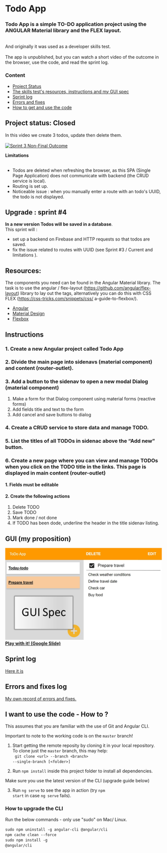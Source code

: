 # Todo App

### Todo App is a simple TO-DO application project using the ANGULAR Material library and the FLEX layout.
<br>
And originally it was used as a developer skills test.<br><br>
The app is unpublished, but you can watch a short video of the outcome in the browser, use the code, and read the sprint log.

### Content
- [Project Status](https://github.com/sroccoli1/todoapp#project-status-closed)
- [The skills test's resources, instructions and my GUI spec](https://github.com/sroccoli1/todoapp#resources)
- [Sprint log](https://github.com/sroccoli1/todoapp#sprint-log)
- [Errors and fixes](https://github.com/sroccoli1/todoapp#errors-and-fixes-log)
- [How to get and use the code](https://github.com/sroccoli1/todoapp#i-want-to-use-the-code---how-to-)

## Project status: Closed

In this video we create 3 todos, update then delete them. 
<br><br>
[![Sprint 3 Non-Final Outcome](https://media.giphy.com/media/z3Xvy4aQmhAIIF8QkG/source.gif)](https://youtu.be/CaAz6YqrHkk)<br>

**Limitations**<br><br>
- Todos are deleted when refreshing the browser, as this SPA (Single Page Application) does not communicate with backend (the CRUD service is local).
- Routing is set up.
- Noticeable issue : when you manually enter a route with an todo's UUID, the todo is not displayed. 

## Upgrade : sprint #4

**In a new version Todos will be saved in a database**. 
<br>This sprint will : 
- set up a backend on Firebase and HTTP requests so that todos are saved.
- fix the issue related to routes with UUID (see Sprint #3 / Current and limitations ).  

## Resources:
The components you need can be found in the Angular Material library. 
The task is to use the angular / flex-layout (https://github.com/angular/flex-layout) library to lay out the tags, 
alternatively you can do this with CSS FLEX (https://css-tricks.com/snippets/css/ a-guide-to-flexbox/).
- [Angular](https://angular.io/start) 
- [Material Design](https://material.angular.io/components/categories) 
- [Flexbox](https://github.com/angular/flex-layout/wiki)

## Instructions

### 1. Create a new Angular project called Todo App
### 2. Divide the main page into sidenavs (material component) and content (router-outlet).
### 3. Add a button to the sidenav to open a new modal Dialog (material component)

1. Make a form for that Dialog component using material forms (reactive forms)
2. Add fields title and text to the form
3. Add cancel and save buttons to dialog
### 4. Create a CRUD service to store data and manage TODO.
### 5. List the titles of all TODOs in sidenac above the “Add new” button.
### 6. Create a new page where you can view and manage TODOs when you click on the TODO title in the links. This page is displayed in main content (router-outlet)
#### 1. Fields must be editable
#### 2. Create the following actions
1. Delete TODO
2. Save TODO
3. Mark done / not done
4. If TODO has been dode, underline the header  in the title sidenav listing.

## GUI (my proposition) 

![GUI Spec Social Picture](https://github.com/sroccoli1/todoapp/blob/main/GUISpec-Social.jpg?raw=true)<br>
**[Play with it! (Google Slide)](https://docs.google.com/presentation/d/1_viCUeWmkG_seoqqHQUTjdlEZX5zTAcnJlipYdul-68/edit?usp=sharing)**<br>




## Sprint log

[Here it is](https://github.com/sroccoli1/todoapp/blob/main/devnotes.md) 

## Errors and fixes log

[My own record of errors and fixes.](https://github.com/sroccoli1/todoapp/blob/main/errors_and_fixes.md)

## I want to use the code - How to ?

This assumes that you are familiar with the use of Git and Angular CLI. <br>

Important to note to the working code is on the <code>master</code> branch! 
1. Start getting the remote reposity by cloning it in your local repository. <br>
To clone just the <code>master</code> branch, this may help:<br>
<code> git clone \<url\> --branch \<branch\> --single-branch [\<folder\>]</code>

2. Run <code>npm install</code> inside this project folder to install all dependencies.

Make sure you use the latest version of the CLI (upgrade guide below)

3. Run <code>ng serve</code> to see the app in action (try <code>npm start</code> in case <code>ng serve</code> fails).


### How to upgrade the CLI

Run the below commands - only use "sudo" on Mac/ Linux.

<code>sudo npm uninstall -g angular-cli @angular/cli</code><br>
<code>npm cache clean --force</code><br>
<code>sudo npm install -g @angular/cli</code><br>
